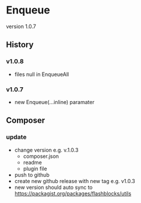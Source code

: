 # Enqueue

version 1.0.7

## History

### v1.0.8

- files null in EnqueueAll

### v1.0.7

- new Enqueue(...inline) paramater

## Composer

### update

- change version e.g. v.1.0.3
	- composer.json
	- readme
	- plugin file
- push to github
- create new github release with new tag e.g. v1.0.3
- new version should auto sync to https://packagist.org/packages/flashblocks/utils
